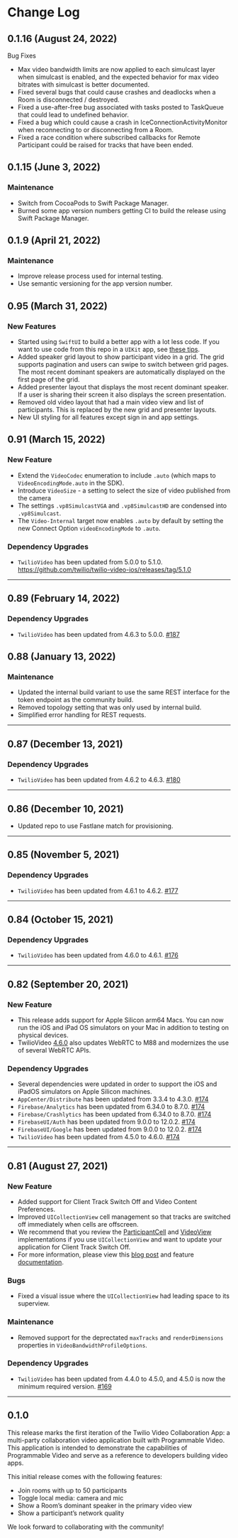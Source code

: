 # Change Log

## 0.1.16 (August 24, 2022)

Bug Fixes

- Max video bandwidth limits are now applied to each simulcast layer when simulcast is enabled, and the expected behavior for max video bitrates with simulcast is better documented.
- Fixed several bugs that could cause crashes and deadlocks when a Room is disconnected / destroyed.
- Fixed a use-after-free bug associated with tasks posted to TaskQueue that could lead to undefined behavior.
- Fixed a bug which could cause a crash in IceConnectionActivityMonitor when reconnecting to or disconnecting from a Room.
- Fixed a race condition where subscribed callbacks for Remote Participant could be raised for tracks that have been ended.

## 0.1.15 (June 3, 2022)

### Maintenance

- Switch from CocoaPods to Swift Package Manager.
- Burned some app version numbers getting CI to build the release using Swift Package Manager.

## 0.1.9 (April 21, 2022)

### Maintenance

- Improve release process used for internal testing.
- Use semantic versioning for the app version number.

## 0.95 (March 31, 2022)

### New Features

- Started using `SwiftUI` to build a better app with a lot less code. If you want to use code from this repo in a `UIKit` app, see [these tips](https://github.com/twilio/twilio-video-app-ios#swiftui). 
- Added speaker grid layout to show participant video in a grid. The grid supports pagination and users can swipe to switch between grid pages. The most recent dominant speakers are automatically displayed on the first page of the grid.
- Added presenter layout that displays the most recent dominant speaker. If a user is sharing their screen it also displays the screen presentation.
- Removed old video layout that had a main video view and list of participants. This is replaced by the new grid and presenter layouts.
- New UI styling for all features except sign in and app settings.

## 0.91 (March 15, 2022)

### New Feature

- Extend the `VideoCodec` enumeration to include `.auto` (which maps to `VideoEncodingMode.auto` in the SDK). 
- Introduce `VideoSize` - a setting to select the size of video published from the camera
- The settings `.vp8SimulcastVGA` and `.vp8SimulcastHD` are condensed into `.vp8Simulcast`. 
- The `Video-Internal` target now enables `.auto` by default by setting the new Connect Option `videoEncodingMode` to `.auto`.

### Dependency Upgrades

- `TwilioVideo` has been updated from 5.0.0 to 5.1.0. https://github.com/twilio/twilio-video-ios/releases/tag/5.1.0

-----------

## 0.89 (February 14, 2022)

### Dependency Upgrades

- `TwilioVideo` has been updated from 4.6.3 to 5.0.0. [#187](https://github.com/twilio/twilio-video-app-ios/pull/187)

## 0.88 (January 13, 2022)

### Maintenance

- Updated the internal build variant to use the same REST interface for the token endpoint as the community build. 
- Removed topology setting that was only used by internal build.
- Simplified error handling for REST requests.

-----------

## 0.87 (December 13, 2021)

### Dependency Upgrades

- `TwilioVideo` has been updated from 4.6.2 to 4.6.3. [#180](https://github.com/twilio/twilio-video-app-ios/pull/180)

-----------

## 0.86 (December 10, 2021)

- Updated repo to use Fastlane match for provisioning.

-----------
## 0.85 (November 5, 2021)

### Dependency Upgrades

- `TwilioVideo` has been updated from 4.6.1 to 4.6.2. [#177](https://github.com/twilio/twilio-video-app-ios/pull/177)

-----------

## 0.84 (October 15, 2021)

### Dependency Upgrades

- `TwilioVideo` has been updated from 4.6.0 to 4.6.1. [#176](https://github.com/twilio/twilio-video-app-ios/pull/176)

-----------

## 0.82 (September 20, 2021)

### New Feature

- This release adds support for Apple Silicon arm64 Macs. You can now run the iOS and iPad OS simulators on your Mac in addition to testing on physical devices.
- TwilioVideo [4.6.0](https://www.twilio.com/docs/video/changelog-twilio-video-ios-latest#460-september-17-2021) also updates WebRTC to M88 and modernizes the use of several WebRTC APIs.

### Dependency Upgrades

- Several dependencies were updated in order to support the iOS and iPadOS simulators on Apple Silicon machines.
- `AppCenter/Distribute` has been updated from 3.3.4 to 4.3.0. [#174](https://github.com/twilio/twilio-video-app-ios/pull/174)
- `Firebase/Analytics` has been updated from 6.34.0 to 8.7.0. [#174](https://github.com/twilio/twilio-video-app-ios/pull/174)
- `Firebase/Crashlytics` has been updated from 6.34.0 to 8.7.0. [#174](https://github.com/twilio/twilio-video-app-ios/pull/174)
- `FirebaseUI/Auth` has been updated from 9.0.0 to 12.0.2. [#174](https://github.com/twilio/twilio-video-app-ios/pull/174)
- `FirebaseUI/Google` has been updated from 9.0.0 to 12.0.2. [#174](https://github.com/twilio/twilio-video-app-ios/pull/174)
- `TwilioVideo` has been updated from 4.5.0 to 4.6.0. [#174](https://github.com/twilio/twilio-video-app-ios/pull/174)

-----------

## 0.81 (August 27, 2021)

### New Feature

- Added support for Client Track Switch Off and Video Content Preferences.
- Improved `UICollectionView` cell management so that tracks are switched off immediately when cells are offscreen.
- We recommend that you review the [ParticipantCell](https://github.com/twilio/twilio-video-app-ios/blob/v0.81/VideoApp/VideoApp/Views/Cells/Participant/ParticipantCell.swift) and [VideoView](https://github.com/twilio/twilio-video-app-ios/blob/v0.81/VideoApp/VideoApp/Views/VideoView/VideoView.swift) implementations if you use `UICollectionView` and want to update your application for Client Track Switch Off.
- For more information, please view this [blog post](https://www.twilio.com/blog/improve-efficiency-multi-party-video-experiences) and feature [documentation](https://www.twilio.com/docs/video/tutorials/using-bandwidth-profile-api#understanding-clientTrackSwitchOffControl).

### Bugs

- Fixed a visual issue where the `UICollectionView` had leading space to its superview.

### Maintenance

- Removed support for the deprectated `maxTracks` and `renderDimensions` properties in `VideoBandwidthProfileOptions`.

### Dependency Upgrades

- `TwilioVideo` has been updated from 4.4.0 to 4.5.0, and 4.5.0 is now the minimum required version. [#169](https://github.com/twilio/twilio-video-app-ios/pull/169)

-----------

## 0.1.0

This release marks the first iteration of the Twilio Video Collaboration App: a multi-party collaboration video application built with Programmable Video. This application is intended to demonstrate the capabilities of Programmable Video and serve as a reference to developers building video apps. 

This initial release comes with the following features:

- Join rooms with up to 50 participants
- Toggle local media: camera and mic
- Show a Room’s dominant speaker in the primary video view
- Show a participant’s network quality

We look forward to collaborating with the community!

